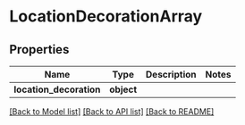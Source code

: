 # LocationDecorationArray

## Properties
Name | Type | Description | Notes
------------ | ------------- | ------------- | -------------
**location_decoration** | **object** |  | 

[[Back to Model list]](../README.md#documentation-for-models) [[Back to API list]](../README.md#documentation-for-api-endpoints) [[Back to README]](../README.md)

